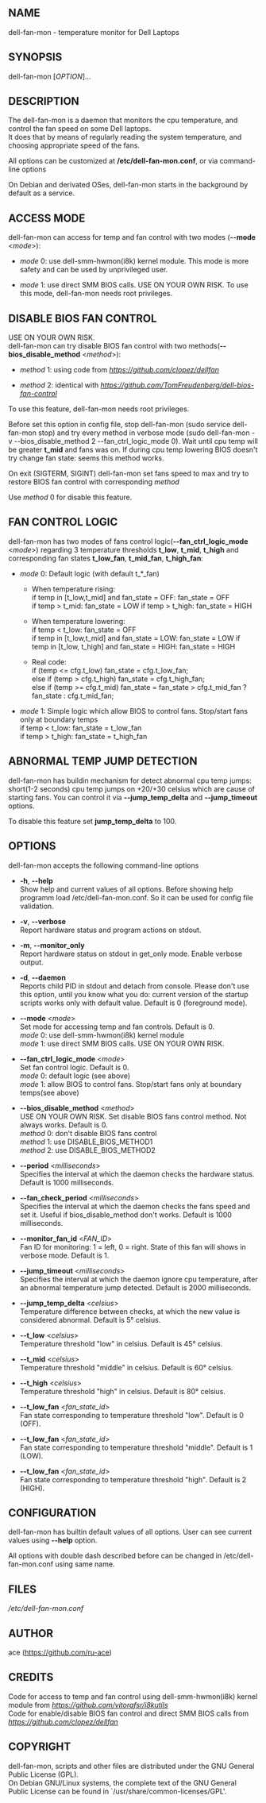 ## NAME

dell-fan-mon - temperature monitor for Dell Laptops

## SYNOPSIS

dell-fan-mon \[*OPTION*\]...

## DESCRIPTION

The dell-fan-mon is a daemon that monitors the cpu temperature, and control
the fan speed on some Dell laptops.  
It does that by means of regularly reading the system temperature, and
choosing appropriate speed of the fans.

All options can be customized at **/etc/dell-fan-mon.conf**, or via
command-line options

On Debian and derivated OSes, dell-fan-mon starts in the background by
default as a service.

## ACCESS MODE

dell-fan-mon can access for temp and fan control with two modes (**--mode**
\<*mode*\>):

  - *mode* 0: use dell-smm-hwmon(i8k) kernel module. This mode is more
    safety and can be used by unprivileged user.

  - *mode* 1: use direct SMM BIOS calls. USE ON YOUR OWN RISK. To use
    this mode, dell-fan-mon needs root privileges. 

## DISABLE BIOS FAN CONTROL

USE ON YOUR OWN RISK.  
dell-fan-mon can try disable BIOS fan control with two
methods(**--bios\_disable\_method** \<*method*\>):

  - *method* 1: using code from *https://github.com/clopez/dellfan*

  - *method* 2: identical with
    *https://github.com/TomFreudenberg/dell-bios-fan-control*

To use this feature, dell-fan-mon needs root privileges.

Before set this option in config file, stop dell-fan-mon (sudo service
dell-fan-mon stop) and try every method in verbose mode (sudo dell-fan-mon -v
--bios\_disable\_method 2 --fan\_ctrl\_logic\_mode 0). Wait until cpu
temp will be greater **t\_mid** and fans was on. If during cpu temp
lowering BIOS doesn't try change fan state: seems this method works.

On exit (SIGTERM, SIGINT) dell-fan-mon set fans speed to max and try to
restore BIOS fan control with corresponding *method*

Use *method* 0 for disable this feature.

## FAN CONTROL LOGIC

dell-fan-mon has two modes of fans control
logic(**--fan\_ctrl\_logic\_mode** \<*mode*\>) regarding 3 temperature
thresholds **t\_low**, **t\_mid**, **t\_high** and corresponding fan
states **t\_low\_fan**, **t\_mid\_fan**, **t\_high\_fan**:

  - *mode* 0: Default logic (with default t\_\*\_fan)
    
      - When temperature rising:<br> 
        if temp in \[t\_low,t\_mid\] and fan\_state = OFF: fan\_state = OFF <br>
        if temp \> t\_mid: fan\_state = LOW if temp \> t\_high: fan\_state = HIGH<br>
    
      - When temperature lowering: <br>
        if temp \< t\_low: fan\_state = OFF <br>
        if temp in \[t\_low,t\_mid\] and fan\_state = LOW: fan\_state =
        LOW if temp in \[t\_low, t\_high\] and fan\_state = HIGH:
        fan\_state = HIGH
    
    <!-- end list -->
    
      - Real code:<br> 
        if (temp \<= cfg.t\_low) fan\_state = cfg.t\_low\_fan; <br>
        else if (temp \> cfg.t\_high) fan\_state = cfg.t\_high\_fan;<br>
        else if (temp \>= cfg.t\_mid) fan\_state = fan\_state \> cfg.t\_mid\_fan ? fan\_state : cfg.t\_mid\_fan;

<!-- end list -->

  - *mode* 1: Simple logic which allow BIOS to control fans. Stop/start
    fans оnly at boundary temps<br> 
    if temp \< t\_low: fan\_state = t\_low\_fan <br>
    if temp \> t\_high: fan\_state = t\_high\_fan

## ABNORMAL TEMP JUMP DETECTION

dell-fan-mon has buildin mechanism for detect abnormal cpu temp jumps:
short(1-2 seconds) cpu temp jumps on +20/+30 celsius which are cause of
starting fans. You can control it via **--jump\_temp\_delta** and
**--jump\_timeout** options.

To disable this feature set **jump\_temp\_delta** to 100.

## OPTIONS

dell-fan-mon accepts the following command-line options

  - **-h**, **--help**  
    Show help and current values of all options. Before showing help
    programm load /etc/dell-fan-mon.conf. So it can be used for config file
    validation.

  - **-v**, **--verbose**  
    Report hardware status and program actions on stdout.

  - **-m**, **--monitor\_only**  
    Report hardware status on stdout in get\_only mode. Enable verbose
    output.

  - **-d**, **--daemon**  
    Reports child PID in stdout and detach from console. Please don't
    use this option, until you know what you do: current version of the
    startup scripts works only with default value. Default is 0
    (foreground mode).

  - **--mode** \<*mode*\>  
    Set mode for accessing temp and fan controls. Default is 0.  
    *mode* 0: use dell-smm-hwmon(i8k) kernel module  
    *mode* 1: use direct SMM BIOS calls. USE ON YOUR OWN RISK. 

  - **--fan\_ctrl\_logic\_mode** \<*mode*\>  
    Set fan control logic. Default is 0.  
    *mode* 0: default logic (see above)  
    *mode* 1: allow BIOS to control fans. Stop/start fans оnly at
    boundary temps(see above)

  - **--bios\_disable\_method** \<*method*\>  
    USE ON YOUR OWN RISK. Set disable BIOS fans control method. Not
    always works. Default is 0.  
    *method* 0: don't disablе BIOS fans control  
    *method* 1: use DISABLE\_BIOS\_METHOD1  
    *method* 2: use DISABLE\_BIOS\_METHOD2

  - **--period** \<*milliseconds*\>  
    Specifies the interval at which the daemon checks the hardware
    status. Default is 1000 milliseconds.

  - **--fan\_check\_period** \<*milliseconds*\>  
    Specifies the interval at which the daemon checks the fans speed and
    set it. Useful if bios\_disable\_method don't works. Default is 1000
    milliseconds.

  - **--monitor\_fan\_id** \<*FAN\_ID*\>  
    Fan ID for monitoring: 1 = left, 0 = right. State of this fan will
    shows in verbose mode. Default is 1. 

  - **--jump\_timeout** \<*milliseconds*\>  
    Specifies the interval at which the daemon ignore cpu temperature,
    after an abnormal temperature jump detected. Default is 2000
    milliseconds.

  - **--jump\_temp\_delta** \<*celsius*\>  
    Temperature difference between checks, at which the new value is
    considered abnormal. Default is 5° celsius. 

  - **--t\_low** \<*celsius*\>  
    Temperature threshold "low" in celsius. Default is 45° celsius.

  - **--t\_mid** \<*celsius*\>  
    Temperature threshold "middle" in celsius. Default is 60° celsius.

  - **--t\_high** \<*celsius*\>  
    Temperature threshold "high" in celsius. Default is 80° celsius. 

  - **--t\_low\_fan** \<*fan\_state\_id*\>  
    Fan state corresponding to temperature threshold "low". Default is 0
    (OFF).

  - **--t\_low\_fan** \<*fan\_state\_id*\>  
    Fan state corresponding to temperature threshold "middle". Default
    is 1 (LOW).

  - **--t\_low\_fan** \<*fan\_state\_id*\>  
    Fan state corresponding to temperature threshold "high". Default is
    2 (HIGH).

## CONFIGURATION

dell-fan-mon has builtin default values of all options. User can see
current values using **--help** option.

All options with double dash described before can be changed in
/etc/dell-fan-mon.conf using same name.

## FILES

*/etc/dell-fan-mon.conf*

## AUTHOR

ace (https://github.com/ru-ace)

## CREDITS

Code for access to temp and fan control using dell-smm-hwmon(i8k) kernel
module from *https://github.com/vitorafsr/i8kutils*  
Code for enable/disable BIOS fan control and direct SMM BIOS calls from
*https://github.com/clopez/dellfan*

## COPYRIGHT

dell-fan-mon, scripts and other files are
distributed under the GNU General Public License (GPL).  
On Debian GNU/Linux systems, the complete text of the GNU General Public
License can be found in \`/usr/share/common-licenses/GPL'.
